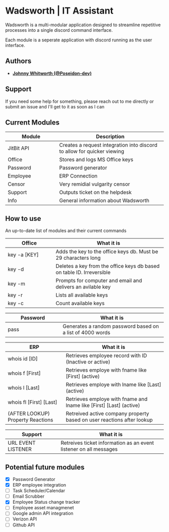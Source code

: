 # Wadsworth | IT Assistant


Wadsworth is a multi-modular application designed to streamline repetitive processes into a single discord command interface.

Each module is a seperate application with discord running as the user interface. 

## Authors

* **[Johnny Whitworth (@Poseidon-dev)](https://github.com/poseidon-dev)** 

## Support

If you need some help for something, please reach out to me directly or submit an issue and I'll get to it as soon as I can

## Current Modules

| Module <img width=170/>     | Description <img width=500/>                                                |
| ----------------------------| ----------------------------------------------------------------------------|
| JitBit API                  | Creates a request integration into discord to allow for quicker viewing     |
| Office                      | Stores and logs MS Office keys                                              |
| Password                    | Password generator                                                          |
| Employee                    | ERP Connection                                                              |
| Censor                      | Very remidial vulgarity censor                                              |
| Support                     | Outputs ticket on the helpdesk                                              |
| Info                        | General information about Wadsworth                                         |

## How to use

An up-to-date list of modules and their current commands



| Office <img width=170/>  | What it is <img width=500/>                                                 |
| ----------------------------| ----------------------------------------------------------------------------|
| key -a [KEY]                | Adds the key to the office keys db. Must be 29 characters long              |
| key -d                      | Deletes a key from the office keys db based on table ID. Irreversible       |
| key -m                      | Prompts for computer and email and delivers an avilable key                 |
| key -r                      | Lists all available keys                                                    |
| key -c                      | Count available keys                                                        |

  
| Password <img width=170/>  | What it is <img width=500/>                                                 |
| ----------------------------| ----------------------------------------------------------------------------|
| pass                        | Generates a random password based on a list of 4000 words                   |

  
| ERP <img width=170/>        | What it is <img width=500/>                                                 |
| ----------------------------| ----------------------------------------------------------------------------|
| whois id [ID]               | Retrieves employee record with ID (Inactive or active)                      |
| whois f [First]             | Retrieves employe with fname like [First] (active)                          |
| whois l [Last]              | Retrieves employe with lname like [Last] (active)                           |
| whois fl [First] [Last]     | Retrieves employe with fname and lname like [First] [Last] (active)         |
| (AFTER LOOKUP) Property Reactions  | Retreived active company property based on user reactions after lookup|

  
| Support <img width=170/>    | What it is <img width=500/>                                                 |
| ----------------------------| ----------------------------------------------------------------------------|
| URL EVENT LISTENER          | Retreives ticket information as an event listener on all messages           |

## Potential future modules

- [x] Password Generator
- [x] ERP employee integration
- [ ] Task Scheduler/Calendar
- [ ] Email Scrubber
- [x] Employee Status change tracker
- [ ] Employee asset managmenet
- [ ] Google admin API integration
- [ ] Verizon API
- [ ] Github API 

